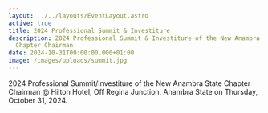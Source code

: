 ```yaml
---
layout: ../../layouts/EventLayout.astro
active: true
title: 2024 Professional Summit & Investiture
description: 2024 Professional Summit & Investiture of the New Anambra State
  Chapter Chairman
date: 2024-10-31T00:00:00.000+01:00
image: /images/uploads/summit.jpg
---
```

2024 Professional Summit/Investiture of the New Anambra State Chapter Chairman @ Hilton Hotel, Off Regina Junction, Anambra State on Thursday, October 31, 2024.
